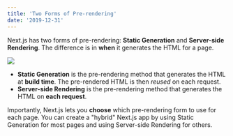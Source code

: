 ```yaml
---
title: 'Two Forms of Pre-rendering'
date: '2019-12-31'
---
```


Next.js has two forms of pre-rendering: **Static Generation** and **Server-side Rendering**. The difference is in **when** it generates the HTML for a page.

[<img src="https://i.imgur.com/LIrtBcV.png">](http://google.com/)

- **Static Generation** is the pre-rendering method that generates the HTML at **build time**. The pre-rendered HTML is then _reused_ on each request.
- **Server-side Rendering** is the pre-rendering method that generates the HTML on **each request**.

Importantly, Next.js lets you **choose** which pre-rendering form to use for each page. You can create a "hybrid" Next.js app by using Static Generation for most pages and using Server-side Rendering for others.
